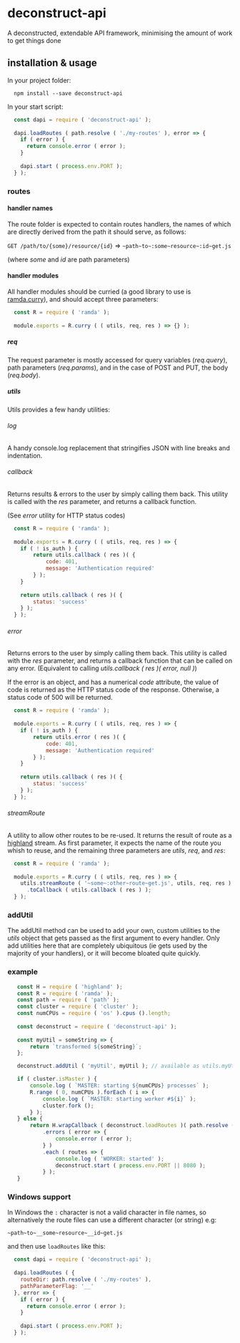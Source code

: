 # deconstruct-api
A deconstructed, extendable API framework, minimising the amount of work to get things done

## installation & usage

In your project folder:
```
  npm install --save deconstruct-api
```

In your start script:
```js
  const dapi = require ( 'deconstruct-api' );
  
  dapi.loadRoutes ( path.resolve ( './my-routes' ), error => {
    if ( error ) {
      return console.error ( error );
    }
    
    dapi.start ( process.env.PORT );
  } );
```

### routes

#### handler names

The route folder is expected to contain routes handlers, the names of which are directly derived from the path it should serve, as follows:

`GET /path/to/{some}/resource/{id}` => `~path~to~:some~resource~:id~get.js`

(where _some_ and _id_ are path parameters)

#### handler modules

All handler modules should be curried (a good library to use is [ramda.curry](http://ramdajs.com/docs/#curry)), and should accept three parameters:

```js
  const R = require ( 'ramda' );
  
  module.exports = R.curry ( ( utils, req, res ) => {} );
```

##### req

The request parameter is mostly accessed for query variables (_req.query_), path parameters (_req.params_), and in the case of POST and PUT, the body (_req.body_).

##### utils

Utils provides a few handy utilities:

###### log

A handy console.log replacement that stringifies JSON with line breaks and indentation.

###### callback

Returns results & errors to the user by simply calling them back. This utility is called with the _res_ parameter, and returns a callback function.

(See _error_ utility for HTTP status codes)

```js
  const R = require ( 'ramda' );
  
  module.exports = R.curry ( ( utils, req, res ) => {
    if ( ! is_auth ) {
        return utils.callback ( res )( {
            code: 401,
            message: 'Authentication required'
        } );
    }
    
    return utils.callback ( res )( {
        status: 'success'
    } );
  } );
```

###### error

Returns errors to the user by simply calling them back. This utility is called with the _res_ parameter, and returns a callback function that can be called on any error. (Equivalent to calling _utils.callback ( res )( error, null )_)

If the error is an object, and has a numerical _code_ attribute, the value of code is returned as the HTTP status code of the response.
Otherwise, a status code of 500 will be returned.

```js
  const R = require ( 'ramda' );
  
  module.exports = R.curry ( ( utils, req, res ) => {
    if ( ! is_auth ) {
        return utils.error ( res )( {
            code: 401,
            message: 'Authentication required'
        } );
    }
    
    return utils.callback ( res )( {
        status: 'success'
    } );
  } );
```

###### streamRoute

A utility to allow other routes to be re-used. It returns the result of route as a [highland](http://highlandjs.org/) stream. As first parameter, it expects the name of the route you whish to reuse, and the remaining three parameters are _utils_, _req_, and _res_:

```js
  const R = require ( 'ramda' );
  
  module.exports = R.curry ( ( utils, req, res ) => {
    utils.streamRoute ( '~some~:other~route~get.js', utils, req, res )
      .toCallback ( utils.callback ( res ) );
  } );
```

### addUtil

The addUtil method can be used to add your own, custom utilities to the _utils_ object that gets passed as the first argument to every handler. Only add utilities here that are completely ubiquitous (ie gets used by the majority of your handlers), or it will become bloated quite quickly.

### example

```js
   const H = require ( 'highland' );
   const R = require ( 'ramda' );
   const path = require ( 'path' );
   const cluster = require ( 'cluster' );
   const numCPUs = require ( 'os' ).cpus ().length;
   
   const deconstruct = require ( 'deconstruct-api' );
   
   const myUtil = someString => {
       return `transformed ${someString}`;
   };

   deconstruct.addUtil ( 'myUtil', myUtil ); // available as utils.myUtil ()

   if ( cluster.isMaster ) {
       console.log ( `MASTER: starting ${numCPUs} processes` );
       R.range ( 0, numCPUs ).forEach ( i => {
           console.log ( `MASTER: starting worker #${i}` );
           cluster.fork ();
       } );
   } else {
       return H.wrapCallback ( deconstruct.loadRoutes )( path.resolve ( './routes' ) )
           .errors ( error => {
               console.error ( error );
           } )
           .each ( routes => {
               console.log ( 'WORKER: started' );
               deconstruct.start ( process.env.PORT || 8080 );
           } );
   }
```

### Windows support

In Windows the `:` character is not a valid character in file names, so alternatively the route files can use a different character (or string) e.g:

`~path~to~__some~resource~__id~get.js`

and then use `loadRoutes` like this:

```js
  const dapi = require ( 'deconstruct-api' );
  
  dapi.loadRoutes ( {
    routeDir: path.resolve ( './my-routes' ), 
    pathParameterFlag: '__'
  }, error => {
    if ( error ) {
      return console.error ( error );
    }
    
    dapi.start ( process.env.PORT );
  } );
```